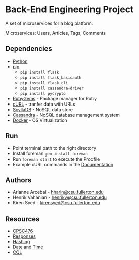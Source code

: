 # Back-End Engineering Project
A set of microservices for a blog platform.

Microservices: Users, Articles, Tags, Comments

## Dependencies
* [Python](https://www.python.org/downloads/)
* [pip](https://pypi.org/project/pip/#files)
   - `pip install flask`
   - `pip install flask_basicauth`
   - `pip install flask_cli`
   - `pip install cassandra-driver`
   - `pip install pycrypto`
* [RubyGems](https://rubygems.org/pages/download) - Package manager for Ruby 
* [cURL](https://curl.haxx.se/download.html) - tranfer data with URLs
* [ScyllaDB](https://www.scylladb.com/download/open-source/) - NoSQL data store
* [Cassandra](http://cassandra.apache.org/doc/latest/getting_started/installing.html) - NoSQL database management system
* [Docker](https://docs.docker.com/get-started/) - OS Virtualization

## Run
* Point terminal path to the right directory
* Install foreman `gem install foreman`
* Run `foreman start` to execute the Procfile
* Example cURL commands in the [Documentation](https://github.com/kirnehv/CPSC-476/blob/master/API%20documentation.pdf)

## Authors
* Arianne Arcebal - hharin@csu.fullerton.edu
* Henrik Vahanian - henrikv@csu.fullerton.edu
* Kiren Syed - kirensyed@csu.fullerton.edu

## Resources
* [CPSC476](https://docs.google.com/document/d/1a8MNcQiL3flEz2uP3gM35hMpdEKMXBGQTPDnLoRdmnI/edit)
* [Responses](https://www.programcreek.com/python/example/51515/flask.Response)
* [Hashing](https://pythonprogramming.net/password-hashing-flask-tutorial/)
* [Date and Time](https://tecadmin.net/get-current-date-time-python/)
* [CQL](https://docs.datastax.com/en/cql/3.3/cql/cql_reference/cqlReferenceTOC.html)
